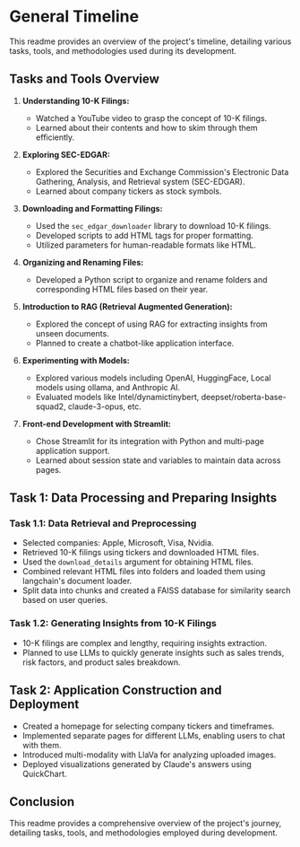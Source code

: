 # General Timeline

This readme provides an overview of the project's timeline, detailing various tasks, tools, and methodologies used during its development.

## Tasks and Tools Overview

1. **Understanding 10-K Filings:**
   - Watched a YouTube video to grasp the concept of 10-K filings.
   - Learned about their contents and how to skim through them efficiently.

2. **Exploring SEC-EDGAR:**
   - Explored the Securities and Exchange Commission's Electronic Data Gathering, Analysis, and Retrieval system (SEC-EDGAR).
   - Learned about company tickers as stock symbols.

3. **Downloading and Formatting Filings:**
   - Used the `sec_edgar_downloader` library to download 10-K filings.
   - Developed scripts to add HTML tags for proper formatting.
   - Utilized parameters for human-readable formats like HTML.

4. **Organizing and Renaming Files:**
   - Developed a Python script to organize and rename folders and corresponding HTML files based on their year.

5. **Introduction to RAG (Retrieval Augmented Generation):**
   - Explored the concept of using RAG for extracting insights from unseen documents.
   - Planned to create a chatbot-like application interface.

6. **Experimenting with Models:**
   - Explored various models including OpenAI, HuggingFace, Local models using ollama, and Anthropic AI.
   - Evaluated models like Intel/dynamictinybert, deepset/roberta-base-squad2, claude-3-opus, etc.

7. **Front-end Development with Streamlit:**
   - Chose Streamlit for its integration with Python and multi-page application support.
   - Learned about session state and variables to maintain data across pages.

## Task 1: Data Processing and Preparing Insights

### Task 1.1: Data Retrieval and Preprocessing
- Selected companies: Apple, Microsoft, Visa, Nvidia.
- Retrieved 10-K filings using tickers and downloaded HTML files.
- Used the `download_details` argument for obtaining HTML files.
- Combined relevant HTML files into folders and loaded them using langchain's document loader.
- Split data into chunks and created a FAISS database for similarity search based on user queries.

### Task 1.2: Generating Insights from 10-K Filings
- 10-K filings are complex and lengthy, requiring insights extraction.
- Planned to use LLMs to quickly generate insights such as sales trends, risk factors, and product sales breakdown.

## Task 2: Application Construction and Deployment

- Created a homepage for selecting company tickers and timeframes.
- Implemented separate pages for different LLMs, enabling users to chat with them.
- Introduced multi-modality with LlaVa for analyzing uploaded images.
- Deployed visualizations generated by Claude's answers using QuickChart.

## Conclusion

This readme provides a comprehensive overview of the project's journey, detailing tasks, tools, and methodologies employed during development.
